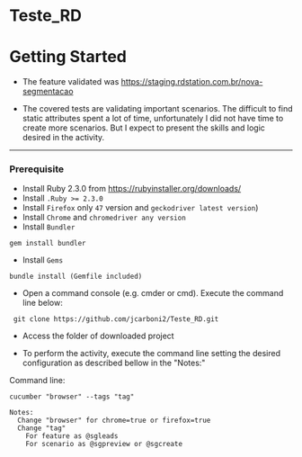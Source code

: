 # Teste_RD

Getting Started
===============

* The feature validated was https://staging.rdstation.com.br/nova-segmentacao

* The covered tests are validating important scenarios. The difficult to find
static attributes spent a lot of time, unfortunately I did not have time to
create more scenarios. But I expect to present the skills and logic desired in
the activity.

------------------------------------------------------------------------------

### Prerequisite

* Install Ruby 2.3.0 from https://rubyinstaller.org/downloads/
* Install `.Ruby >= 2.3.0`
* Install `Firefox` only `47` version and `geckodriver latest version`)
* Install `Chrome` and `chromedriver any version`
* Install `Bundler`
```
gem install bundler
```
* Install `Gems`
```
bundle install (Gemfile included)
```
* Open a command console (e.g. cmder or cmd). Execute the command line below:
```
 git clone https://github.com/jcarboni2/Teste_RD.git
```
* Access the folder of downloaded project

* To perform the activity, execute the command line setting the
desired configuration as described bellow in the "Notes:"

Command line:
```
cucumber "browser" --tags "tag"
```
```
Notes:
  Change "browser" for chrome=true or firefox=true
  Change "tag"
    For feature as @sgleads
    For scenario as @sgpreview or @sgcreate
```
